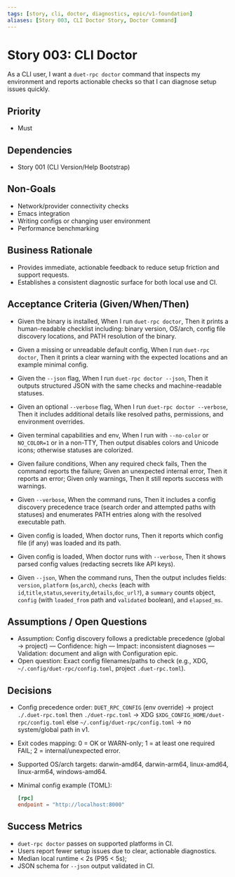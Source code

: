 ```yaml
---
tags: [story, cli, doctor, diagnostics, epic/v1-foundation]
aliases: [Story 003, CLI Doctor Story, Doctor Command]
---
```


# Story 003: CLI Doctor

As a CLI user, I want a `duet-rpc doctor` command that inspects my environment and reports actionable checks so that I can diagnose setup issues quickly.

## Priority
- Must

## Dependencies
- Story 001 (CLI Version/Help Bootstrap)

## Non-Goals
- Network/provider connectivity checks
- Emacs integration
- Writing configs or changing user environment
- Performance benchmarking

## Business Rationale
- Provides immediate, actionable feedback to reduce setup friction and support requests.
- Establishes a consistent diagnostic surface for both local use and CI.

## Acceptance Criteria (Given/When/Then)
- Given the binary is installed, When I run `duet-rpc doctor`, Then it prints a human-readable checklist including: binary version, OS/arch, config file discovery locations, and PATH resolution of the binary.
- Given a missing or unreadable default config, When I run `duet-rpc doctor`, Then it prints a clear warning with the expected locations and an example minimal config.
- Given the `--json` flag, When I run `duet-rpc doctor --json`, Then it outputs structured JSON with the same checks and machine-readable statuses.
- Given an optional `--verbose` flag, When I run `duet-rpc doctor --verbose`, Then it includes additional details like resolved paths, permissions, and environment overrides.

- Given terminal capabilities and env, When I run with `--no-color` or `NO_COLOR=1` or in a non-TTY, Then output disables colors and Unicode icons; otherwise statuses are colorized.
- Given failure conditions, When any required check fails, Then the command reports the failure; Given an unexpected internal error, Then it reports an error; Given only warnings, Then it still reports success with warnings.
- Given `--verbose`, When the command runs, Then it includes a config discovery precedence trace (search order and attempted paths with statuses) and enumerates PATH entries along with the resolved executable path.
- Given config is loaded, When doctor runs, Then it reports which config file (if any) was loaded and its path.
- Given config is loaded, When doctor runs with `--verbose`, Then it shows parsed config values (redacting secrets like API keys).
- Given `--json`, When the command runs, Then the output includes fields: `version`, `platform` (`os`,`arch`), `checks` (each with `id`,`title`,`status`,`severity`,`details`,`doc_url?`), a `summary` counts object, `config` (with `loaded_from` path and `validated` boolean), and `elapsed_ms`.

## Assumptions / Open Questions
- Assumption: Config discovery follows a predictable precedence (global → project) — Confidence: high — Impact: inconsistent diagnoses — Validation: document and align with Configuration epic.
- Open question: Exact config filenames/paths to check (e.g., XDG, `~/.config/duet-rpc/config.toml`, project `.duet-rpc.toml`).

## Decisions
- Config precedence order: `DUET_RPC_CONFIG` (env override) → project `./.duet-rpc.toml` then `./duet-rpc.toml` → XDG `$XDG_CONFIG_HOME/duet-rpc/config.toml` else `~/.config/duet-rpc/config.toml` → no system/global path in v1.
- Exit codes mapping: 0 = OK or WARN-only; 1 = at least one required FAIL; 2 = internal/unexpected error.
- Supported OS/arch targets: darwin-amd64, darwin-arm64, linux-amd64, linux-arm64, windows-amd64.
- Minimal config example (TOML):
  
  ```toml
  [rpc]
  endpoint = "http://localhost:8000"
  ```

## Success Metrics
- `duet-rpc doctor` passes on supported platforms in CI.
- Users report fewer setup issues due to clear, actionable diagnostics.
 - Median local runtime < 2s (P95 < 5s);
 - JSON schema for `--json` output validated in CI.
